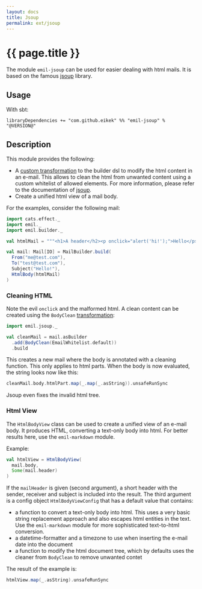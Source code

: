 ```yaml
---
layout: docs
title: Jsoup
permalink: ext/jsoup
---
```


# {{ page.title }}

The module `emil-jsoup` can be used for easier dealing with html
mails. It is based on the famous [jsoup](https://jsoup.org) library.

## Usage

With sbt:

```
libraryDependencies += "com.github.eikek" %% "emil-jsoup" % "@VERSION@"
```


## Description

This module provides the following:

- A [custom transformation](../doc/building#custom-transformations) to
  the builder dsl to modify the html content in an e-mail. This allows
  to clean the html from unwanted content using a custom whitelist of
  allowed elements. For more information, please refer to the
  documentation of [jsoup](https://jsoup.org).
- Create a unified html view of a mail body.


For the examples, consider the following mail:

```scala mdoc
import cats.effect._
import emil._
import emil.builder._

val htmlMail = """<h1>A header</h2><p onclick="alert('hi!');">Hello</p><p>World<p>"""

val mail: Mail[IO] = MailBuilder.build(
  From("me@test.com"),
  To("test@test.com"),
  Subject("Hello!"),
  HtmlBody(htmlMail)
)
```

### Cleaning HTML

Note the evil `onclick` and the malformed html. A clean content can be
created using the `BodyClean`
[transformation](../doc/building#custom-transformations):

```scala mdoc
import emil.jsoup._

val cleanMail = mail.asBuilder
  .add(BodyClean(EmailWhitelist.default))
  .build
```

This creates a new mail where the body is annotated with a cleaning
function. This only applies to html parts. When the body is now
evaluated, the string looks now like this:

```scala mdoc
cleanMail.body.htmlPart.map(_.map(_.asString)).unsafeRunSync
```

Jsoup even fixes the invalid html tree.


### Html View

The `HtmlBodyView` class can be used to create a unified view of an
e-mail body. It produces HTML, converting a text-only body into html.
For better results here, use the `emil-markdown` module.

Example:

```scala mdoc
val htmlView = HtmlBodyView(
  mail.body,
  Some(mail.header)
)
```

If the `mailHeader` is given (second argument), a short header with
the sender, receiver and subject is included into the result. The
third argument is a config object `HtmlBodyViewConfig` that has a
default value that contains:

- a function to convert a text-only body into html. This uses a very
  basic string replacement approach and also escapes html entities in
  the text. Use the `emil-markdown` module for more sophisticated
  text-to-html conversion.
- a datetime-formatter and a timezone to use when inserting the e-mail
  date into the document
- a function to modify the html document tree, which by defaults uses
  the cleaner from `BodyClean` to remove unwanted contet

The result of the example is:

```scala mdoc
htmlView.map(_.asString).unsafeRunSync
```

